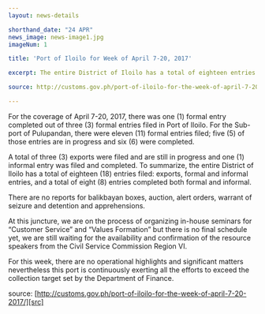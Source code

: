 ```yaml
---
layout: news-details

shorthand_date: "24 APR"
news_image: news-image1.jpg
imageNum: 1

title: 'Port of Iloilo for Week of April 7-20, 2017'

excerpt: The entire District of Iloilo has a total of eighteen entries filed - exports, formal and informal entries, and a total of eight entries completed both formal and informal. 

source: http://customs.gov.ph/port-of-iloilo-for-the-week-of-april-7-20-2017/

---
```

For the coverage of April 7-20, 2017, there was one (1) formal entry completed out of three (3) formal entries filed in Port of Iloilo.  For the Sub-port of Pulupandan, there were eleven (11) formal entries filed; five (5) of those entries are in progress and six (6) were completed. 

A total of three (3) exports were filed and are still in progress and one (1) informal entry was filed and completed.  To summarize, the entire District of Iloilo has a total of eighteen (18) entries filed: exports, formal and informal entries, and a total of eight (8) entries completed both formal and informal.  

There are no reports for balikbayan boxes, auction, alert orders, warrant of seizure and detention and apprehensions.

At this juncture, we are on the process of organizing in-house seminars for “Customer Service” and “Values Formation” but there is no final schedule yet, we are still waiting for the availability and confirmation of the resource speakers from the Civil Service Commission Region VI.  

For this week, there are no operational highlights and significant matters nevertheless this port is continuously exerting all the efforts to exceed the collection target set by the Department of Finance.

source: [http://customs.gov.ph/port-of-iloilo-for-the-week-of-april-7-20-2017/][src]

[src]: http://customs.gov.ph/port-of-iloilo-for-the-week-of-april-7-20-2017/